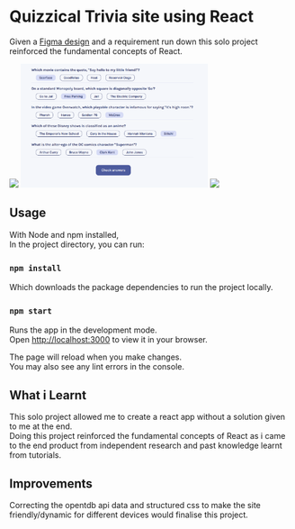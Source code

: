 # Quizzical Trivia site using React

Given a [Figma design](https://www.figma.com/file/E9S5iPcm10f0RIHK8mCqKL/Quizzical-App?node-id=0%3A1 "Figma Design") and a requirement run down this solo project reinforced the fundamental concepts of React.

<span>
  <img src=images/quizzical-home.png height=220/>
<img src=images/quizzical-input.png height=220/>
<img src=images/quizzical-quiz.png height=220/>
</span>

## Usage

With Node and npm installed,\
In the project directory, you can run:

### `npm install`

Which downloads the package dependencies to run the project locally.

### `npm start`

Runs the app in the development mode.\
Open [http://localhost:3000](http://localhost:3000) to view it in your browser.

The page will reload when you make changes.\
You may also see any lint errors in the console.

## What i Learnt

This solo project allowed me to create a react app without a solution given to me at the end.\
Doing this project reinforced the fundamental concepts of React as i came to the end product from independent research and past knowledge learnt from tutorials.

## Improvements

Correcting the opentdb api data and structured css to make the site friendly/dynamic for different devices would finalise this project.
